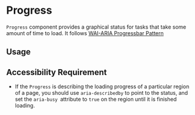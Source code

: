 # Progress

`Progress` component provides a graphical status for tasks that take some amount
of time to load. It follows
[WAI-ARIA Progressbar Pattern](https://www.w3.org/TR/wai-aria-1.2/#progressbar)

<!-- INJECT_TOC -->

## Usage

<!-- IMPORT_EXAMPLE src/progress/stories/__js/ProgressBasic.component.jsx -->

<!-- CODESANDBOX
link_title: Progress Basic
js: src/progress/stories/__js/ProgressBasic.component.jsx
css: src/progress/stories/ProgressBasic.css
-->

<!-- CODESANDBOX
link_title: Progress Linear
js: src/progress/stories/__js/LinearProgress.component.jsx
deps: ['@emotion/css']
-->

<!-- CODESANDBOX
link_title: Progress Circular
js: src/progress/stories/__js/CircularProgress.component.jsx
deps: ['@emotion/css']
-->

## Accessibility Requirement

- If the `Progress` is describing the loading progress of a particular region of
  a page, you should use `aria-describedby` to point to the status, and set the
  `aria-busy `attribute to `true` on the region until it is finished loading.

<!-- INJECT_COMPOSITION src/progress -->

<!-- INJECT_PROPS src/progress -->
